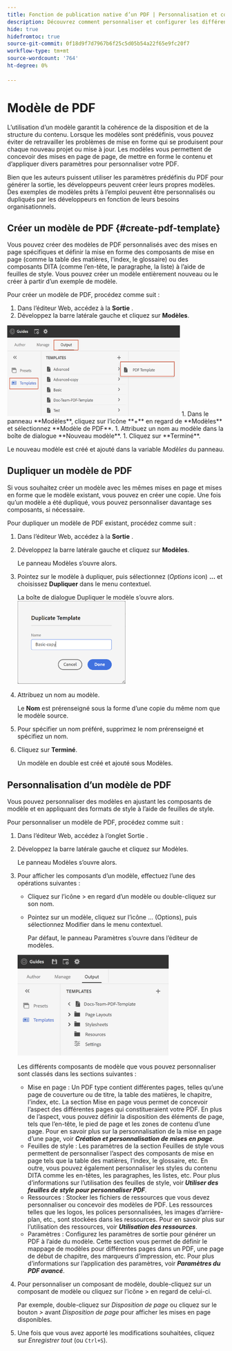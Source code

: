 ```yaml
---
title: Fonction de publication native d’un PDF | Personnalisation et configuration de la fonction de PDF natif
description: Découvrez comment personnaliser et configurer les différents composants de la fonction de PDF natif.
hide: true
hidefromtoc: true
source-git-commit: 0f18d9f7d7967b6f25c5d05b54a22f65e9fc20f7
workflow-type: tm+mt
source-wordcount: '764'
ht-degree: 0%

---
```


# Modèle de PDF

L’utilisation d’un modèle garantit la cohérence de la disposition et de la structure du contenu. Lorsque les modèles sont prédéfinis, vous pouvez éviter de retravailler les problèmes de mise en forme qui se produisent pour chaque nouveau projet ou mise à jour. Les modèles vous permettent de concevoir des mises en page de page, de mettre en forme le contenu et d’appliquer divers paramètres pour personnaliser votre PDF.

Bien que les auteurs puissent utiliser les paramètres prédéfinis du PDF pour générer la sortie, les développeurs peuvent créer leurs propres modèles. Des exemples de modèles prêts à l’emploi peuvent être personnalisés ou dupliqués par les développeurs en fonction de leurs besoins organisationnels.


## Créer un modèle de PDF {#create-pdf-template}

Vous pouvez créer des modèles de PDF personnalisés avec des mises en page spécifiques et définir la mise en forme des composants de mise en page (comme la table des matières, l’index, le glossaire) ou des composants DITA (comme l’en-tête, le paragraphe, la liste) à l’aide de feuilles de style. Vous pouvez créer un modèle entièrement nouveau ou le créer à partir d’un exemple de modèle.

Pour créer un modèle de PDF, procédez comme suit :
1. Dans l’éditeur Web, accédez à la **Sortie** .
1. Développez la barre latérale gauche et cliquez sur **Modèles**.
<img src="assets/create-pdf-template.png" alt="Créer un modèle de PDF" width="400">
1. Dans le panneau **Modèles**, cliquez sur l’icône **+** en regard de **Modèles** et sélectionnez **Modèle de PDF**.
1. Attribuez un nom au modèle dans la boîte de dialogue **Nouveau modèle**.
1. Cliquez sur **Terminé**.

Le nouveau modèle est créé et ajouté dans la variable *Modèles* du panneau.

## Dupliquer un modèle de PDF

Si vous souhaitez créer un modèle avec les mêmes mises en page et mises en forme que le modèle existant, vous pouvez en créer une copie. Une fois qu’un modèle a été dupliqué, vous pouvez personnaliser davantage ses composants, si nécessaire.

Pour dupliquer un modèle de PDF existant, procédez comme suit :
1. Dans l’éditeur Web, accédez à la **Sortie** .
1. Développez la barre latérale gauche et cliquez sur **Modèles**.

   Le panneau Modèles s’ouvre alors.
1. Pointez sur le modèle à dupliquer, puis sélectionnez (*Options* icon) **...** et choisissez **Dupliquer** dans le menu contextuel.

   La boîte de dialogue Dupliquer le modèle s’ouvre alors.\
   <img src="assets/duplicate-template.png" alt="Dupliquer le modèle de PDF" width="250">
1. Attribuez un nom au modèle.

   Le **Nom** est prérenseigné sous la forme d’une copie du même nom que le modèle source.

1. Pour spécifier un nom préféré, supprimez le nom prérenseigné et spécifiez un nom.
1. Cliquez sur **Terminé**.

   Un modèle en double est créé et ajouté sous Modèles.

## Personnalisation d’un modèle de PDF

Vous pouvez personnaliser des modèles en ajustant les composants de modèle et en appliquant des formats de style à l’aide de feuilles de style.

Pour personnaliser un modèle de PDF, procédez comme suit :
1. Dans l’éditeur Web, accédez à l’onglet Sortie .
1. Développez la barre latérale gauche et cliquez sur Modèles.

   Le panneau Modèles s’ouvre alors.
1. Pour afficher les composants d’un modèle, effectuez l’une des opérations suivantes :

   * Cliquez sur l’icône > en regard d’un modèle ou double-cliquez sur son nom.
   * Pointez sur un modèle, cliquez sur l’icône ... (Options), puis sélectionnez Modifier dans le menu contextuel.

      Par défaut, le panneau Paramètres s’ouvre dans l’éditeur de modèles.
   <img src="assets/customize-pdf-template.png" alt="Personnalisation du modèle de PDF" width="350">

   Les différents composants de modèle que vous pouvez personnaliser sont classés dans les sections suivantes :
   * Mise en page : Un PDF type contient différentes pages, telles qu’une page de couverture ou de titre, la table des matières, le chapitre, l’index, etc. La section Mise en page vous permet de concevoir l’aspect des différentes pages qui constitueraient votre PDF. En plus de l’aspect, vous pouvez définir la disposition des éléments de page, tels que l’en-tête, le pied de page et les zones de contenu d’une page. Pour en savoir plus sur la personnalisation de la mise en page d’une page, voir ***Création et personnalisation de mises en page***.
   * Feuilles de style : Les paramètres de la section Feuilles de style vous permettent de personnaliser l’aspect des composants de mise en page tels que la table des matières, l’index, le glossaire, etc. En outre, vous pouvez également personnaliser les styles du contenu DITA comme les en-têtes, les paragraphes, les listes, etc. Pour plus d’informations sur l’utilisation des feuilles de style, voir ***Utiliser des feuilles de style pour personnaliser PDF***.
   * Ressources : Stocker les fichiers de ressources que vous devez personnaliser ou concevoir des modèles de PDF. Les ressources telles que les logos, les polices personnalisées, les images d’arrière-plan, etc., sont stockées dans les ressources. Pour en savoir plus sur l’utilisation des ressources, voir ***Utilisation des ressources***.
   * Paramètres : Configurez les paramètres de sortie pour générer un PDF à l’aide du modèle. Cette section vous permet de définir le mappage de modèles pour différentes pages dans un PDF, une page de début de chapitre, des marqueurs d’impression, etc. Pour plus d’informations sur l’application des paramètres, voir ***Paramètres du PDF avancé***.
1. Pour personnaliser un composant de modèle, double-cliquez sur un composant de modèle ou cliquez sur l’icône > en regard de celui-ci.

   Par exemple, double-cliquez sur *Disposition de page* ou cliquez sur le bouton *>* avant *Disposition de page* pour afficher les mises en page disponibles.
1. Une fois que vous avez apporté les modifications souhaitées, cliquez sur *Enregistrer tout* (ou `Ctrl+S`).


